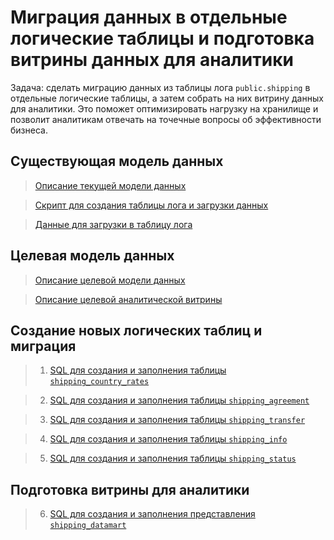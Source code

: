 # Миграция данных в отдельные логические таблицы и подготовка витрины данных для аналитики

Задача: сделать миграцию данных из таблицы лога `public.shipping` в отдельные логические таблицы, а затем собрать на них витрину данных для аналитики.
Это поможет оптимизировать нагрузку на хранилище и позволит аналитикам отвечать на точечные вопросы об эффективности бизнеса. 

## Существующая модель данных

> [Описание текущей модели данных](inital_datamodel_description.md)

> [Скрипт для создания таблицы лога и загрузки данных](src/0_shipping.sql)

> [Данные для загрузки в таблицу лога](data/shipping.csv)
 
## Целевая модель данных

> [Описание целевой модели данных](target_datamodel_description.md)

> [Описание целевой аналитической витрины](target_datamart_description.md) 

## Создание новых логических таблиц и миграция

> 1. [SQL для создания и заполнения таблицы `shipping_country_rates`](src/1_shipping_country_rates.sql)

> 2. [SQL для создания и заполнения таблицы `shipping_agreement`](src/2_shipping_agreement.sql)

> 3. [SQL для создания и заполнения таблицы `shipping_transfer`](src/3_shipping_transfer.sql)

> 4. [SQL для создания и заполнения таблицы `shipping_info`](src/4_shipping_info.sql)

> 5. [SQL для создания и заполнения таблицы `shipping_status`](src/5_shipping_status.sql)

## Подготовка витрины для аналитики

> 6. [SQL для создания и заполнения представления `shipping_datamart`](src/6_shipping_datamart.sql)
